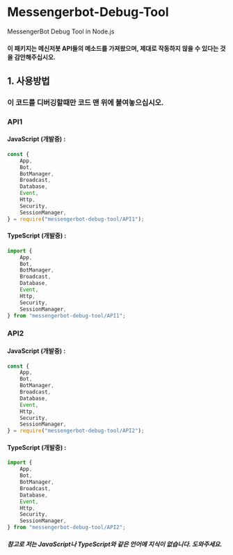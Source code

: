 # Messengerbot-Debug-Tool

MessengerBot Debug Tool in Node.js

#### 이 패키지는 메신저봇 API들의 메소드를 가져왔으며, 제대로 작동하지 않을 수 있다는 것을 감안해주십시오.

## 1. 사용방법

### 이 코드를 디버깅할때만 코드 맨 위에 붙여놓으십시오.

### API1

#### JavaScript (개발중) :

```js
const {
    App,
    Bot,
    BotManager,
    Broadcast,
    Database,
    Event,
    Http,
    Security,
    SessionManager,
} = require("messengerbot-debug-tool/API1");
```

#### TypeScript (개발중) :

```ts
import {
    App,
    Bot,
    BotManager,
    Broadcast,
    Database,
    Event,
    Http,
    Security,
    SessionManager,
} from "messengerbot-debug-tool/API1";
```

### API2

#### JavaScript (개발중) :

```js
const {
    App,
    Bot,
    BotManager,
    Broadcast,
    Database,
    Event,
    Http,
    Security,
    SessionManager,
} = require("messengerbot-debug-tool/API2");
```

#### TypeScript (개발중) :

```ts
import {
    App,
    Bot,
    BotManager,
    Broadcast,
    Database,
    Event,
    Http,
    Security,
    SessionManager,
} from "messengerbot-debug-tool/API2";
```

##### 참고로 저는 JavaScript나 TypeScript와 같은 언어에 지식이 없습니다. 도와주세요.
